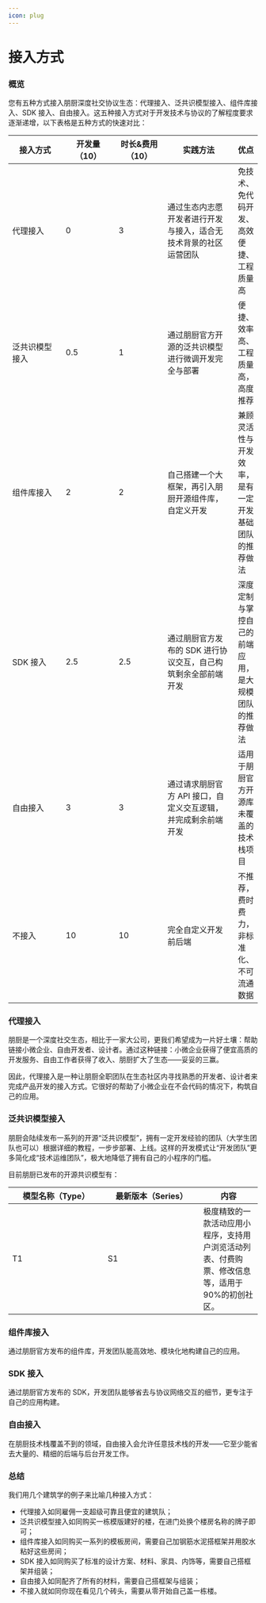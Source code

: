 ```yaml
---
icon: plug
---
```


# 接入方式

### 概览

您有五种方式接入朋厨深度社交协议生态：代理接入、泛共识模型接入、组件库接入、SDK 接入、自由接入。这五种接入方式对于开发技术与协议的了解程度要求逐渐递增，以下表格是五种方式的快速对比：

<table><thead><tr><th width="128">接入方式</th><th width="114" data-type="number">开发量（10）</th><th width="101" data-type="number">时长&#x26;费用（10）</th><th width="183">实践方法</th><th>优点</th></tr></thead><tbody><tr><td>代理接入</td><td>0</td><td>3</td><td>通过生态内志愿开发者进行开发与接入，适合无技术背景的社区运营团队</td><td>免技术、免代码开发、高效便捷、工程质量高</td></tr><tr><td>泛共识模型接入</td><td>0.5</td><td>1</td><td>通过朋厨官方开源的泛共识模型进行微调开发完全与部署</td><td>便捷、效率高、工程质量高，高度推荐</td></tr><tr><td>组件库接入</td><td>2</td><td>2</td><td>自己搭建一个大框架，再引入朋厨开源组件库，自定义开发</td><td>兼顾灵活性与开发效率，是有一定开发基础团队的推荐做法</td></tr><tr><td>SDK 接入</td><td>2.5</td><td>2.5</td><td>通过朋厨官方发布的 SDK 进行协议交互，自己构筑剩余全部前端开发</td><td>深度定制与掌控自己的前端应用，是大规模团队的推荐做法</td></tr><tr><td>自由接入</td><td>3</td><td>3</td><td>通过请求朋厨官方 API 接口，自定义交互逻辑，并完成剩余前端开发</td><td>适用于朋厨官方开源库未覆盖的技术栈项目</td></tr><tr><td>不接入</td><td>10</td><td>10</td><td>完全自定义开发前后端</td><td>不推荐，费时费力，非标准化、不可流通数据</td></tr></tbody></table>



### 代理接入

朋厨是一个深度社交生态，相比于一家大公司，更我们希望成为一片好土壤：帮助链接小微企业、自由开发者、设计者。通过这种链接：小微企业获得了便宜高质的开发服务、自由工作者获得了收入、朋厨扩大了生态——妥妥的三赢。

因此，代理接入是一种让朋厨全职团队在生态社区内寻找熟悉的开发者、设计者来完成产品开发的接入方式。它很好的帮助了小微企业在不会代码的情况下，构筑自己的应用。



### 泛共识模型接入

朋厨会陆续发布一系列的开源“泛共识模型”，拥有一定开发经验的团队（大学生团队也可以）根据详细的教程，一步步部署、上线。这样的开发模式让“开发团队”更多简化成“技术运维团队”，极大地降低了拥有自己的小程序的门槛。

目前朋厨已发布的开源共识模型有：

<table><thead><tr><th width="177">模型名称（Type）</th><th width="177">最新版本（Series）</th><th>内容</th></tr></thead><tbody><tr><td>T1</td><td>S1</td><td>极度精致的一款活动应用小程序，支持用户浏览活动列表、付费购票、修改信息等，适用于90%的初创社区。</td></tr></tbody></table>



### 组件库接入

通过朋厨官方发布的组件库，开发团队能高效地、模块化地构建自己的应用。



### SDK 接入

通过朋厨官方发布的 SDK，开发团队能够省去与协议网络交互的细节，更专注于自己的应用构建。



### 自由接入

在朋厨技术栈覆盖不到的领域，自由接入会允许任意技术栈的开发——它至少能省去大量的、精细的后端与后台开发工作。



### 总结

我们用几个建筑学的例子来比喻几种接入方式：

* 代理接入如同雇佣一支超级可靠且便宜的建筑队；
* 泛共识模型接入如同购买一栋模版建好的楼，在进门处换个楼房名称的牌子即可；
* 组件库接入如同购买一系列的模板房间，需要自己加钢筋水泥搭框架并用胶水粘好这些房间；
* SDK 接入如同购买了标准的设计方案、材料、家具、内饰等，需要自己搭框架并组装；
* 自由接入如同配齐了所有的材料，需要自己搭框架与组装；
* 不接入就如同你现在看见几个砖头，需要从零开始自己盖一栋楼。



